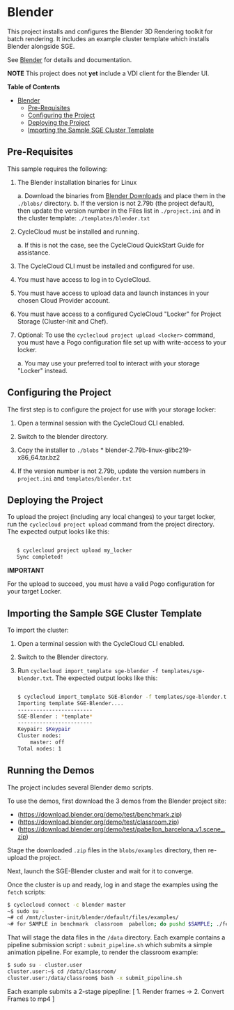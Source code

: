 # Blender #

This project installs and configures the Blender 3D Rendering toolkit for batch rendering.
It includes an example cluster template which installs Blender alongside SGE.

See [Blender](https://www.blender.org/) for details and documentation.

**NOTE** This project does not **yet** include a VDI client for the Blender UI.

<!-- markdown-toc start - Don't edit this section. Run M-x markdown-toc-generate-toc again -->
**Table of Contents**

- [Blender](#blender)
    - [Pre-Requisites](#pre-requisites)
    - [Configuring the Project](#configuring-the-project)
    - [Deploying the Project](#deploying-the-project)
    - [Importing the Sample SGE Cluster Template](#importing-the-sample-sge-cluster-template)

<!-- markdown-toc end -->


## Pre-Requisites ##


This sample requires the following:

  1. The Blender installation binaries for Linux
  
     a. Download the binaries from [Blender Downloads](https://www.blender.org/download/) and place them in the `./blobs/` directory.
     b. If the version is not 2.79b (the project default), then update the version number in the Files list
        in `./project.ini` and in the cluster template: `./templates/blender.txt`
     
  3. CycleCloud must be installed and running.

     a. If this is not the case, see the CycleCloud QuickStart Guide for
        assistance.

  4. The CycleCloud CLI must be installed and configured for use.

  5. You must have access to log in to CycleCloud.

  6. You must have access to upload data and launch instances in your chosen
     Cloud Provider account.

  7. You must have access to a configured CycleCloud "Locker" for Project Storage
     (Cluster-Init and Chef).

  8. Optional: To use the `cyclecloud project upload <locker>` command, you must
     have a Pogo configuration file set up with write-access to your locker.

     a. You may use your preferred tool to interact with your storage "Locker"
        instead.


## Configuring the Project ##


The first step is to configure the project for use with your storage locker:

  1. Open a terminal session with the CycleCloud CLI enabled.

  2. Switch to the blender directory.

  3. Copy the installer to `./blobs`
    * blender-2.79b-linux-glibc219-x86_64.tar.bz2

  4. If the version number is not 2.79b, update the version numbers in `project.ini` and `templates/blender.txt`
    

## Deploying the Project ##


To upload the project (including any local changes) to your target locker, run the
`cyclecloud project upload` command from the project directory.  The expected output looks like
this:

``` bash

   $ cyclecloud project upload my_locker
   Sync completed!

```


**IMPORTANT**

For the upload to succeed, you must have a valid Pogo configuration for your target Locker.


## Importing the Sample SGE Cluster Template ##


To import the cluster:

 1. Open a terminal session with the CycleCloud CLI enabled.

 2. Switch to the Blender directory.

 3. Run ``cyclecloud import_template sge-blender -f templates/sge-blender.txt``.
    The expected output looks like this:
    
    ``` bash
    
    $ cyclecloud import_template SGE-Blender -f templates/sge-blender.txt
    Importing template SGE-Blender....
    ------------------------
    SGE-Blender : *template*
    ------------------------
    Keypair: $Keypair
    Cluster nodes:
        master: off
    Total nodes: 1
    ```


## Running the Demos ##

The project includes several Blender demo scripts.

To use the demos, first download the 3 demos from the Blender project site:
  * (https://download.blender.org/demo/test/benchmark.zip)
  * (https://download.blender.org/demo/test/classroom.zip)
  * (https://download.blender.org/demo/test/pabellon_barcelona_v1.scene_.zip)
  
Stage the downloaded `.zip` files in the ``blobs/examples`` directory, then re-upload the project.

Next, launch the SGE-Blender cluster and wait for it to converge.

Once the cluster is up and ready, log in and stage the examples using the ``fetch`` scripts:

``` bash
$ cyclecloud connect -c blender master
~$ sudo su -
~# cd /mnt/cluster-init/blender/default/files/examples/
~# for SAMPLE in benchmark  classroom  pabellon; do pushd $SAMPLE; ./fetch_sample.sh; popd; done
```

That will stage the data files in the ``/data`` directory.  Each example contains a pipeline submission script : ``submit_pipeline.sh`` which submits a simple animation pipeline.   For example, to render the classroom example:

``` bash
$ sudo su - cluster.user
cluster.user:~$ cd /data/classroom/
cluster.user:/data/classroom$ bash -x submit_pipeline.sh
```

Each example submits a 2-stage pipepline: [ 1. Render frames -> 2. Convert Frames to mp4 ]
